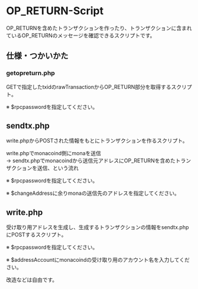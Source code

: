 # OP_RETURN-Script
OP_RETURNを含めたトランザクションを作ったり、トランザクションに含まれているOP_RETURNのメッセージを確認できるスクリプトです。
## 仕様・つかいかた
### getopreturn.php
GETで指定したtxidのrawTransactionからOP_RETURN部分を取得するスクリプト。

※ $rpcpasswordを指定してください。
## sendtx.php
write.phpからPOSTされた情報をもとにトランザクションを作るスクリプト。

write.phpでmonacoind側にmonaを送信<br>
→ sendtx.phpでmonacoindから送信元アドレスにOP_RETURNを含めたトランザクションを送信、という流れ

※ $rpcpasswordを指定してください。

※ $changeAddressに余りmonaの送信先のアドレスを指定してください。
## write.php
受け取り用アドレスを生成し、生成するトランザクションの情報をsendtx.phpにPOSTするスクリプト。

※ $rpcpasswordを指定してください。

※ $addressAccountにmonacoindの受け取り用のアカウント名を入力してください。

改造などは自由です。
